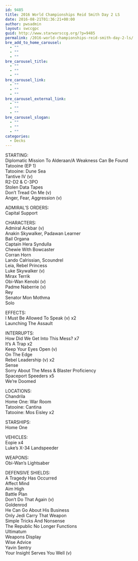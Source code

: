```yaml
---
id: 9485
title: 2016 World Championships Reid Smith Day 2 LS
date: 2016-08-21T01:36:21+00:00
author: pwsadmin
layout: swccgpc
guid: http://www.starwarsccg.org/?p=9485
permalink: /2016-world-championships-reid-smith-day-2-ls/
bre_add_to_home_carousel:
  - ""
  - ""
  - ""
bre_carousel_title:
  - ""
  - ""
  - ""
bre_carousel_link:
  - ""
  - ""
  - ""
bre_carousel_external_link:
  - ""
  - ""
  - ""
bre_carousel_slogan:
  - ""
  - ""
  - ""
categories:
  - Decks
---
```

STARTING:  
Diplomatic Mission To Alderaan/A Weakness Can Be Found  
Tatooine (EP 1)  
Tatooine: Dune Sea  
Tantive IV (v)  
R2-D2 & C-3PO  
Stolen Data Tapes  
Don&#8217;t Tread On Me (v)  
Anger, Fear, Aggression (v)

ADMIRAL&#8217;S ORDERS:  
Capital Support

CHARACTERS:  
Admiral Ackbar (v)  
Anakin Skywalker, Padawan Learner  
Bail Organa  
Captain Hera Syndulla  
Chewie With Bowcaster  
Corran Horn  
Lando Calrissian, Scoundrel  
Leia, Rebel Princess  
Luke Skywalker (v)  
Mirax Terrik  
Obi-Wan Kenobi (v)  
Padme Naberrie (v)  
Rey  
Senator Mon Mothma  
Solo

EFFECTS:  
I Must Be Allowed To Speak (v) x2  
Launching The Assault

INTERRUPTS:  
How Did We Get Into This Mess? x7  
It&#8217;s A Trap x2  
Keep Your Eyes Open (v)  
On The Edge  
Rebel Leadership (v) x2  
Sense  
Sorry About The Mess & Blaster Proficiency  
Spaceport Speeders x5  
We&#8217;re Doomed

LOCATIONS:  
Chandrila  
Home One: War Room  
Tatooine: Cantina  
Tatooine: Mos Eisley x2

STARSHIPS:  
Home One

VEHICLES:  
Eopie x4  
Luke&#8217;s X-34 Landspeeder

WEAPONS:  
Obi-Wan&#8217;s Lightsaber

DEFENSIVE SHIELDS:  
A Tragedy Has Occurred  
Affect Mind  
Aim High  
Battle Plan  
Don&#8217;t Do That Again (v)  
Goldenrod  
He Can Go About His Business  
Only Jedi Carry That Weapon  
Simple Tricks And Nonsense  
The Republic No Longer Functions  
Ultimatum  
Weapons Display  
Wise Advice  
Yavin Sentry  
Your Insight Serves You Well (v)